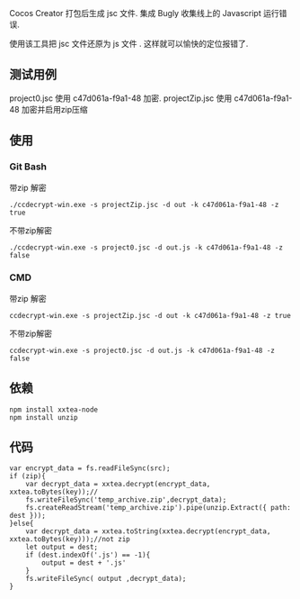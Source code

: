 
Cocos Creator 打包后生成 jsc 文件. 集成 Bugly 收集线上的 Javascript 运行错误.

使用该工具把 jsc 文件还原为 js 文件 . 这样就可以愉快的定位报错了. 


## 测试用例
project0.jsc 使用 c47d061a-f9a1-48 加密. 
projectZip.jsc 使用 c47d061a-f9a1-48 加密并启用zip压缩

## 使用

### Git Bash
带zip 解密
```
./ccdecrypt-win.exe -s projectZip.jsc -d out -k c47d061a-f9a1-48 -z true
```

不带zip解密
```
./ccdecrypt-win.exe -s project0.jsc -d out.js -k c47d061a-f9a1-48 -z false
```

### CMD
带zip 解密
```
ccdecrypt-win.exe -s projectZip.jsc -d out -k c47d061a-f9a1-48 -z true
```

不带zip解密
```
ccdecrypt-win.exe -s project0.jsc -d out.js -k c47d061a-f9a1-48 -z false
```


## 依赖

```
npm install xxtea-node
npm install unzip

```

## 代码

```
var encrypt_data = fs.readFileSync(src);
if (zip){
    var decrypt_data = xxtea.decrypt(encrypt_data, xxtea.toBytes(key));//
    fs.writeFileSync('temp_archive.zip',decrypt_data);
    fs.createReadStream('temp_archive.zip').pipe(unzip.Extract({ path: dest }));
}else{
    var decrypt_data = xxtea.toString(xxtea.decrypt(encrypt_data, xxtea.toBytes(key)));//not zip
    let output = dest;
    if (dest.indexOf('.js') == -1){
        output = dest + '.js'
    }
    fs.writeFileSync( output ,decrypt_data);
}

```